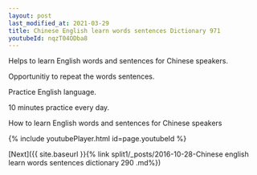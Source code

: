 ```yaml
---
layout: post
last_modified_at: 2021-03-29
title: Chinese English learn words sentences Dictionary 971 
youtubeId: nqzT04ODba8
---
```

 
 
Helps to learn English words and sentences for Chinese speakers.

Opportunitiy to repeat the words sentences. 

Practice English language. 
 
10 minutes practice every day. 
 
How to learn English words and sentences for Chinese speakers 
 
{% include youtubePlayer.html id=page.youtubeId %}
 
 
[Next]({{ site.baseurl }}{% link  split1/_posts/2016-10-28-Chinese english learn words sentences dictionary 290 .md%})
 
